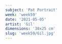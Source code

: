 ```yaml
---
subject: 'Pat Portrait'
week: 'week59'
date: '2021-05-05'
artist: 'Gil'
dimensions: '30x25 cm'
slug: 'week59/Gil.jpg'
---
```

